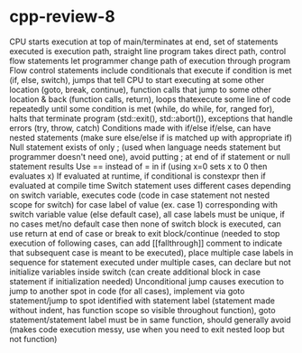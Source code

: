 # cpp-review-8

CPU starts execution at top of main/terminates at end, set of statements executed is execution path, straight line program takes direct path, control flow statements let programmer change path of execution through program
Flow control statements include conditionals that execute if condition is met (if, else, switch), jumps that tell CPU to start executing at some other location (goto, break, continue), function calls that jump to some other location & back (function calls, return), loops thatexecute some line of code repeatedly until some condition is met (while, do while, for, ranged for), halts that terminate program (std::exit(), std::abort()), exceptions that handle errors (try, throw, catch)
Conditions made with if/else if/else, can have nested statements (make sure else/else if is matched up with appropriate if)
Null statement exists of only ; (used when language needs statement but programmer doesn't need one), avoid putting ; at end of if statement or null statement results
Use == instead of = in if (using x=0 sets x to 0 then evaluates x)
If evaluated at runtime, if conditional is constexpr then if evaluated at compile time
Switch statement uses different cases depending on switch variable, executes code (code in case statement not nested scope for switch) for case label of value (ex. case 1) corresponding with switch variable value (else default case), all case labels must be unique, if no cases met/no default case then none of switch block is executed, can use return at end of case or break to exit block/continue (needed to stop execution of following cases, can add [[fallthrough]] comment to indicate that subsequent case is meant to be executed), place multiple case labels in sequence for statement executed under multiple cases, can declare but not initialize variables inside switch (can create additional block in case statement if initialization needed)
Unconditional jump causes execution to jump to another spot in code (for all cases), implement via goto statement/jump to spot identified with statement label (statement made without indent, has function scope so visible throughout function), goto statement/statement label must be in same function, should generally avoid (makes code execution messy, use when you need to exit nested loop but not function)
